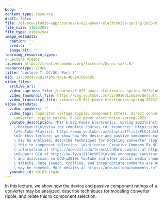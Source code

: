 ```yaml
---
body: ''
content_type: resource
draft: false
file: /ol-ocw-studio-app/courses/6-622-power-electronics-spring-2023/mit6_622s23_lecture_07_360p_16_9.mp4
file_size: 116953095
file_type: video/mp4
image_metadata:
  caption: ''
  credit: ''
  image-alt: ''
learning_resource_types:
- Lecture Videos
license: https://creativecommons.org/licenses/by-nc-sa/4.0/
resourcetype: Video
title: 'Lecture 7: DC/DC, Part 3'
uid: 327380c4-8281-4945-941e-408247569c05
video_files:
  archive_url: ''
  video_captions_file: /courses/6-622-power-electronics-spring-2023/1WvJ2gNYp4iolVfvQKUHjUPY3Djt28VV1_transcript.webvtt
  video_thumbnail_file: https://img.youtube.com/vi/O91G3Likq3w/default.jpg
  video_transcript_file: /courses/6-622-power-electronics-spring-2023/1WvJ2gNYp4iolVfvQKUHjUPY3Djt28VV1_transcript.pdf
video_metadata:
  video_speakers: ''
  video_tags: capacitor voltage ripple, component stress, direct converter, indirect
    converter, ripple ratios, 6-622-power-electronics-spring-2023
  youtube_description: "MIT 6.622 Power Electronics, Spring 2023\nInstructor: David\
    \ Perreault\n\nView the complete course\_(or resource): https://ocw.mit.edu/courses/6-622-power-electronics-spring-2023/\L\
    \nYouTube Playlist: https://www.youtube.com/playlist?list=PLUl4u3cNGP62UTc77mJoubhDELSC8lfR0\n\
    \nIn this lecture, we show how the device and passive component ratings of a converter\
    \ may be analyzed, describe techniques for modeling converter ripple, and relate\
    \ this to component selection. \n\nLicense: Creative Commons BY-NC-SA\L\nMore\
    \ information at https://ocw.mit.edu/terms\L\nMore courses at https://ocw.mit.edu\n\
    \nSupport OCW at http://ow.ly/a1If50zVRlQ\n\nWe encourage constructive comments\
    \ and discussion on OCW\u2019s YouTube and other social media channels. Personal\
    \ attacks, hate speech, trolling, and inappropriate comments are not allowed and\
    \ may be removed. More details at https://ocw.mit.edu/comments.\n"
  youtube_id: O91G3Likq3w
---
```

In this lecture, we show how the device and passive component ratings of a converter may be analyzed, describe techniques for modeling converter ripple, and relate this to component selection.